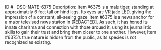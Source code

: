 ID # : DSC-MATE-6375
Description: Item #6375 is a male tiger, standing at approximately 6 feet tall on hind legs. Its eyes are VR jade LED, giving the impression of a constant, all-seeing gaze. Item #6375 is a news anchor for a major televised news station in [REDACTED]. As such, it has honed its innate charisma and connection with those around it, using its journalistic skills to gain their trust and bring them closer to one another. However, Item #6375’s true nature is hidden from the public, as its species is not recognized as existing. 